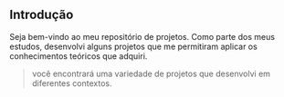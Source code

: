 ## Introdução

Seja bem-vindo ao meu repositório de projetos. Como parte dos meus estudos, desenvolvi alguns
projetos que me permitiram aplicar os conhecimentos teóricos que adquiri.

> você encontrará uma variedade de projetos que desenvolvi em diferentes contextos.
